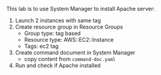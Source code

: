 This lab is to use System Manager to install Apache server:
1. Launch 2 instances with same tag
2. Create resource group in Resource Groups
   - Group type: tag based
   - Resource type: AWS::EC2::Instance
   - Tags: ec2 tag
4. Create command document in System Manager
   - copy content from `command-doc.yaml`
5. Run and check if Apache installed